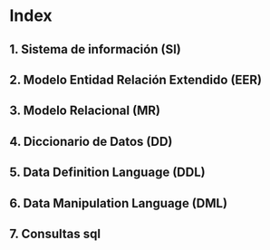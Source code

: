 # Index

## 1. Sistema de información (SI)

## 2. Modelo Entidad Relación Extendido (EER)

## 3. Modelo Relacional (MR)

## 4. Diccionario de Datos (DD)

## 5. Data Definition Language (DDL)

## 6. Data Manipulation Language (DML)

## 7. Consultas sql